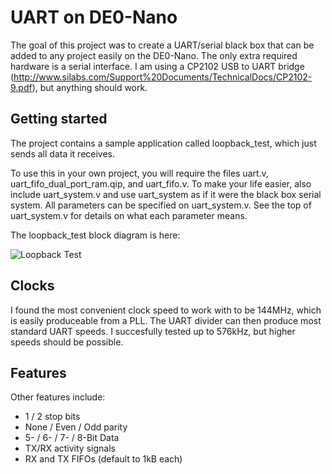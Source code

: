 # UART on DE0-Nano

The goal of this project was to create a UART/serial black box that can be
added to any project easily on the DE0-Nano. The only extra required hardware
is a serial interface. I am using a CP2102 USB to UART bridge
(http://www.silabs.com/Support%20Documents/TechnicalDocs/CP2102-9.pdf), but
anything should work.

## Getting started

The project contains a sample application called loopback_test, which just sends all data it receives. 

To use this in your own project, you will require the files uart.v,
uart_fifo_dual_port_ram.qip, and uart_fifo.v.  To make your life easier, also
include uart_system.v and use uart_system as if it were the black box serial
system. All parameters can be specified on uart_system.v.  See the top of
uart_system.v for details on what each parameter means.

The loopback_test block diagram is here:

![Loopback Test](https://github.com/sarchar/uart_de0_nano/blob/master/block_diagram.png)

## Clocks

I found the most convenient clock speed to work with to be 144MHz, which is
easily produceable from a PLL. The UART divider can then produce most standard
UART speeds. I succesfully tested up to 576kHz, but higher speeds should be
possible.

## Features

Other features include:

* 1 / 2 stop bits
* None / Even / Odd parity
* 5- / 6- / 7- / 8-Bit Data
* TX/RX activity signals
* RX and TX FIFOs (default to 1kB each)

